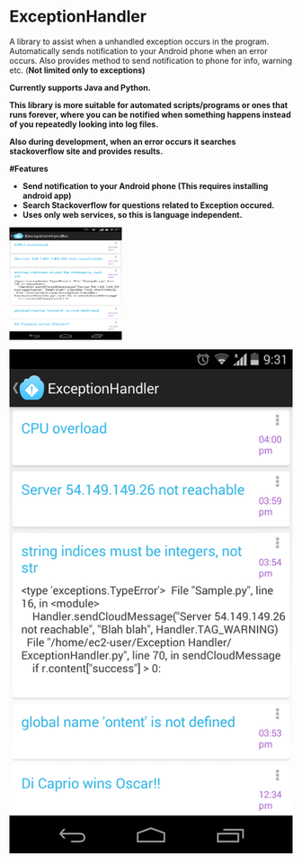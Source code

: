 # ExceptionHandler
A library to assist when a unhandled exception occurs in the program. Automatically sends notification to your Android phone when an error occurs. Also provides method to send notification to phone for info, warning etc. (<b>Not limited only to exceptions)

Currently supports Java and Python.

This library is more suitable for automated scripts/programs or ones that runs forever, where you can be notified when something happens instead of you repeatedly looking into log files.

Also during development, when an error occurs it searches stackoverflow site and provides results.


#Features
- Send notification to your Android phone (This requires installing android app)
- Search Stackoverflow for questions related to Exception occured.
- Uses only web services, so this is language independent.


<img src="https://github.com/cyn0/ExceptionHandler/blob/master/Android%20client/screen%20shot/Screenshot_2015-01-25-21-31-21.png" width="200" height="200" />


![alt tag](https://github.com/cyn0/ExceptionHandler/blob/master/Android%20client/screen%20shot/Screenshot_2015-01-25-21-31-21.png)
